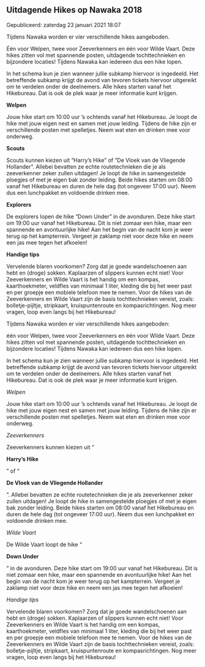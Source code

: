 


Uitdagende Hikes op Nawaka 2018
--------------------------------





 Gepubliceerd: zaterdag 23 januari 2021 18:07
   




 Tijdens Nawaka worden er vier verschillende hikes aangeboden.
 



 Één voor Welpen, twee voor Zeeverkenners en één voor Wilde Vaart. Deze hikes zitten vol met spannende posten, uitdagende tochttechnieken en bijzondere locaties! Tijdens Nawaka kan iedereen dus een hike lopen.
 



 In het schema kun je zien wanneer jullie subkamp hiervoor is ingedeeld. Het betreffende subkamp krijgt de avond van tevoren tickets hiervoor uitgereikt om te verdelen onder de deelnemers. Alle hikes starten vanaf het Hikebureau. Dat is ook de plek waar je meer informatie kunt krijgen.
 



**Welpen** 
  

 Jouw hike start om 10:00 uur ’s ochtends vanaf het Hikebureau. Je loopt de hike met jouw eigen nest en samen met jouw leiding. Tijdens de hike zijn er verschillende posten met spelletjes. Neem wat eten en drinken mee voor onderweg.
 



**Scouts** 
  

 Scouts kunnen kiezen uit “Harry’s Hike” of “De Vloek van de Vliegende Hollander”. Allebei bevatten ze echte routetechnieken die je als zeeverkenner zeker zullen uitdagen! Je loopt de hike in samengestelde ploegjes of met je eigen bak zonder leiding. Beide hikes starten om 08:00 vanaf het Hikebureau en duren de hele dag (tot ongeveer 17:00 uur). Neem dus een lunchpakket en voldoende drinken mee.
 



**Explorers** 
  

 De explorers lopen de hike “Down Under” in de avonduren. Deze hike start om 19:00 uur vanaf het Hikebureau. Dit is niet zomaar een hike, maar een spannende en avontuurlijke hike! Aan het begin van de nacht kom je weer terug op het kampterrein. Vergeet je zaklamp niet voor deze hike en neem een jas mee tegen het afkoelen!
 



**Handige tips** 
  

 Vervelende blaren voorkomen? Zorg dat je goede wandelschoenen aan hebt en (droge) sokken. Kaplaarzen of slippers kunnen echt niet! Voor Zeeverkenners en Wilde Vaart is het handig om een kompas, kaarthoekmeter, veldfles van minimaal 1 liter, kleding die bij het weer past en per groepje een mobiele telefoon mee te nemen. Voor de hikes van de Zeeverkenners en Wilde Vaart zijn de basis tochttechnieken vereist, zoals: bolletje-pijltje, stripkaart, kruispuntenroute en kompasrichtingen. Nog meer vragen, loop even langs bij het Hikebureau!
 




 Tijdens Nawaka worden er vier verschillende hikes aangeboden:
 
  


 één voor Welpen, twee voor Zeeverkenners en één voor Wilde Vaart. Deze hikes zitten vol met spannende posten, uitdagende tochttechnieken en bijzondere locaties! Tijdens Nawaka kan iedereen dus een hike lopen.
 
  


 In het schema kun je zien wanneer jullie subkamp hiervoor is ingedeeld. Het betreffende subkamp krijgt de avond van tevoren tickets hiervoor uitgereikt om te verdelen onder de deelnemers. Alle hikes starten vanaf het Hikebureau. Dat is ook de plek waar je meer informatie kunt krijgen.
 
  

*Welpen* 
  


 Jouw hike start om 10:00 uur ’s ochtends vanaf het Hikebureau. Je loopt de hike met jouw eigen nest en samen met jouw leiding. Tijdens de hike zijn er verschillende posten met spelletjes. Neem wat eten en drinken mee voor onderweg.
 
  

  

*Zeeverkenners* 
  


 Zeeverkenners kunnen kiezen uit “
 
**Harry’s Hike** 

 ” of “
 
**De Vloek van de Vliegende Hollander** 

 ”. Allebei bevatten ze echte routetechnieken die je als zeeverkenner zeker zullen uitdagen! Je loopt de hike in samengestelde ploegjes of met je eigen bak zonder leiding. Beide hikes starten om 08:00 vanaf het Hikebureau en duren de hele dag (tot ongeveer 17:00 uur). Neem dus een lunchpakket en voldoende drinken mee.
 
  

  

*Wilde Vaart* 
  


 De Wilde Vaart loopt de hike “
 
**Down Under** 

 ” in de avonduren. Deze hike start om 19:00 uur vanaf het Hikebureau. Dit is niet zomaar een hike, maar een spannende en avontuurlijke hike! Aan het begin van de nacht kom je weer terug op het kampterrein. Vergeet je zaklamp niet voor deze hike en neem een jas mee tegen het afkoelen!
 
  

  

*Handige tips* 
  


 Vervelende blaren voorkomen? Zorg dat je goede wandelschoenen aan hebt en (droge) sokken. Kaplaarzen of slippers kunnen echt niet! Voor Zeeverkenners en Wilde Vaart is het handig om een kompas, kaarthoekmeter, veldfles van minimaal 1 liter, kleding die bij het weer past en per groepje een mobiele telefoon mee te nemen. Voor de hikes van de Zeeverkenners en Wilde Vaart zijn de basis tochttechnieken vereist, zoals: bolletje-pijltje, stripkaart, kruispuntenroute en kompasrichtingen. Nog meer vragen, loop even langs bij het Hikebureau!
 






